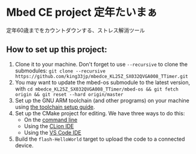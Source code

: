 # Mbed CE project 定年たいまぁ
定年60歳までをカウントダウンする、ストレス解消ツール

## How to set up this project:

1. Clone it to your machine.  Don't forget to use `--recursive` to clone the submodules: `git clone --recursive https://github.com/king33jp/mbedce_KL25Z_SX032QVGA008_TTimer.git`
2. You may want to update the mbed-os submodule to the latest version, with `cd mbedce_KL25Z_SX032QVGA008_TTimer/mbed-os && git fetch origin && git reset --hard origin/master`
3. Set up the GNU ARM toolchain (and other programs) on your machine using [the toolchain setup guide](https://github.com/mbed-ce/mbed-os/wiki/Toolchain-Setup-Guide).
4. Set up the CMake project for editing.  We have three ways to do this:
    - On the [command line](https://github.com/mbed-ce/mbed-os/wiki/Project-Setup:-Command-Line)
    - Using the [CLion IDE](https://github.com/mbed-ce/mbed-os/wiki/Project-Setup:-CLion)
    - Using the [VS Code IDE](https://github.com/mbed-ce/mbed-os/wiki/Project-Setup:-VS-Code)
5. Build the `flash-HelloWorld` target to upload the code to a connected device.
